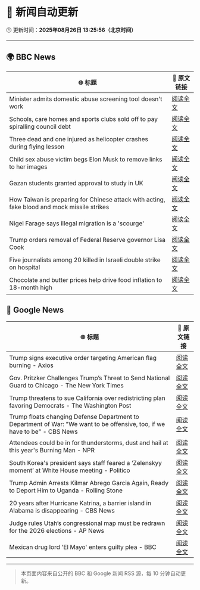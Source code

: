 # 🧠 新闻自动更新

🕒 更新时间：**2025年08月26日 13:25:56（北京时间）**

---

## 🌍 BBC News

| 🌐 标题 | 🔗 原文链接 |
|--------|-------------|
| Minister admits domestic abuse screening tool doesn't work | [阅读全文](https://www.bbc.com/news/articles/cr4e7yrxkgvo?at_medium=RSS&at_campaign=rss) |
| Schools, care homes and sports clubs sold off to pay spiralling council debt | [阅读全文](https://www.bbc.com/news/articles/cq87497v8ypo?at_medium=RSS&at_campaign=rss) |
| Three dead and one injured as helicopter crashes during flying lesson | [阅读全文](https://www.bbc.com/news/articles/c87e22ryerlo?at_medium=RSS&at_campaign=rss) |
| Child sex abuse victim begs Elon Musk to remove links to her images | [阅读全文](https://www.bbc.com/news/articles/cq587wv4d5go?at_medium=RSS&at_campaign=rss) |
| Gazan students granted approval to study in UK | [阅读全文](https://www.bbc.com/news/articles/cgqnjqgp719o?at_medium=RSS&at_campaign=rss) |
| How Taiwan is preparing for Chinese attack with acting, fake blood and mock missile strikes | [阅读全文](https://www.bbc.com/news/articles/cp94v42gmg9o?at_medium=RSS&at_campaign=rss) |
| Nigel Farage says illegal migration is a 'scourge' | [阅读全文](https://www.bbc.com/news/articles/c5yk4r5e514o?at_medium=RSS&at_campaign=rss) |
| Trump orders removal of Federal Reserve governor Lisa Cook | [阅读全文](https://www.bbc.com/news/articles/cx275n8gx0ro?at_medium=RSS&at_campaign=rss) |
| Five journalists among 20 killed in Israeli double strike on hospital | [阅读全文](https://www.bbc.com/news/articles/cp89rp48246o?at_medium=RSS&at_campaign=rss) |
| Chocolate and butter prices help drive food inflation to 18-month high | [阅读全文](https://www.bbc.com/news/articles/cly4eme0284o?at_medium=RSS&at_campaign=rss) |

## 📰 Google News

| 🌐 标题 | 🔗 原文链接 |
|--------|-------------|
| Trump signs executive order targeting American flag burning - Axios | [阅读全文](https://news.google.com/rss/articles/CBMidkFVX3lxTE9ibENMX1ExaHlESXg3eXBPYlBGaGRfajZ0QkNOUjhBS3RyR0kxVTcyUU4wWEhFWTdQMzRVdjY4blBjSjQ4b2d5X19ScjM1LXdqZXZtR2RGel90eVJhOVhjWVU4cFE0RmlTS050SkhlbFhQenExMEE?oc=5) |
| Gov. Pritzker Challenges Trump’s Threat to Send National Guard to Chicago - The New York Times | [阅读全文](https://news.google.com/rss/articles/CBMikwFBVV95cUxONVVQczZSdk5yTWt1Ukk0RFdCdTFrY21OczlZV0lodkNSNmhZbW5kdng4MXBDQThQSV9xRE5ZTUV0R1llMzNQX0RCbmd1QVV4bVYtbjY5bGJSVTBZcllTc2RGLWR0TERvTDRTaHJ0NDdIQXQ5R192S0lScUhaY2JCWGI0QnBwaEVmaHpDNFYtYmxWcmM?oc=5) |
| Trump threatens to sue California over redistricting plan favoring Democrats - The Washington Post | [阅读全文](https://news.google.com/rss/articles/CBMilAFBVV95cUxPUWloYnBPR0l6MVVHQVNibi00VWp4eFNIZUY5ZFRGWHhRMGQtSjFEUGJrVG9nYW9JYTg3aXE4enhXTDN6Q0ZlRDl3RkFQUUl2R056RkJ5LTcwT0tJSTA0c0JGN05jYTRqbmxieEF5LVdHZTJXNUREa3pncnZvTU5LMEV3clgyRG9tVFVEMW1qay1fSDB3?oc=5) |
| Trump floats changing Defense Department to Department of War: "We want to be offensive, too, if we have to be" - CBS News | [阅读全文](https://news.google.com/rss/articles/CBMigAFBVV95cUxQRjlwNFVfUk13dmJWZ25lVm9QV2w0V3RRS0x4ZG11OEVzcm02XzdDTG9VdWhEYzZNMDZDMU14X0hQZDRHMWhSblFIbW5QSzRPMmIzaFBwckE3ODNSWHRudFYyemRXQkNsUG1yRHJocUZwTTd4T3o5NjR1WHFEb0tWUdIBhgFBVV95cUxNQ25UYUdlalJydF9ONThGbnBDNWtiX3ZDVHRxMXNGUXg0RGlsZ1F6emJsY290WjIwXzhHZVNVMkE2NHRfdXdUODNjVm5uejBRVUY0R2RRYkVoN0w5M2xTdzdXcXloVzVUTEFzMnhvVXhpTWFrOUtLdkhIS0tDZC13MGV1ejVjUQ?oc=5) |
| Attendees could be in for thunderstorms, dust and hail at this year's Burning Man - NPR | [阅读全文](https://news.google.com/rss/articles/CBMiggFBVV95cUxQXzVUWG1EeHB1WmxKNDRacHg4MDFQN3VkQWhyM2VBdWItNnptcm9RMC1keXZJTlBHMG8xRmZDR2ZvNGZDWmloNzRvQTVtd290blJfdERKdUJ0LTRpbXhqSTJCRmpHSjlhVGlUT3RuVlRIbnRwUVIwOVN0Wlg1U3BEWHNB?oc=5) |
| South Korea's president says staff feared a ‘Zelenskyy moment’ at White House meeting - Politico | [阅读全文](https://news.google.com/rss/articles/CBMiiAFBVV95cUxPcmE3V0FXZWM0ODY5ekI3S3M0ekJyTDBmMUQ5eFlPeUFTMy1BSGZPakE5cU9renBDamJzVzRZMlN2YU94a20wVG10OWlwTHpfNHlIMzNDRTR6LTVtYWZJbW5yTW1uX3Z0TjZ5RGNZTEVMSGRFczB6QTY3SjNHbFJ2Y0FtNGNyd1l0?oc=5) |
| Trump Admin Arrests Kilmar Abrego Garcia Again, Ready to Deport Him to Uganda - Rolling Stone | [阅读全文](https://news.google.com/rss/articles/CBMiqgFBVV95cUxQYmljMlczZW1ud3I0Qm1qeWhrX2VVTXFHa3hqNDZjb04ybVl3azVMMW9ONTlIclowYmZmYVdQQWpkbWViVmJNbnhDSGp6YkZ6WEdEOHlpeElpWUw0MGtnVk1tSkxXZ0FvVTFLM1RPSloxa1BUZ2ZUTGxFOTJaTUtVLXY4TFRUYmt6YUxKSklIeUFUVUlOS3FRanRQY0JLdUJOQm1tUkVVXzN3UQ?oc=5) |
| 20 years after Hurricane Katrina, a barrier island in Alabama is disappearing - CBS News | [阅读全文](https://news.google.com/rss/articles/CBMigwFBVV95cUxPZjA1a25TX3BmVDFwX0cwMGltNENsa3Zkd2wxUFlOVUNVcEZNbTZrSFQyQ0lDamVPal8yLXp0bTZEdkN1Z1BNcjJ1clU3ODJ1NGZmaXBndzRqOFhJd0lDbGVVd3RERVludjZISHBXaGNKQTdDMGhXZnpwbUNURzFJd1F6a9IBiAFBVV95cUxQbjROaklrYngwaDZMeWlTOXBNckpjaFV4Tzc4RE1uRi0ycnItNmFOdlNpN1Z6endhRVRiUnFJbGFteW1PQUdIWlNqa3VySHktdjZYbHg4Qy1pemViNjA2Qms2RkVpdzdRZ2lrcG8yRXNpRGxQdHdlcmZuaEplVXVZQ1VaSHdaNDFN?oc=5) |
| Judge rules Utah’s congressional map must be redrawn for the 2026 elections - AP News | [阅读全文](https://news.google.com/rss/articles/CBMisAFBVV95cUxNVC1TbWxNYlNQZEhycC1ldkZ6bXBHUE82ZmNJVl9pVndoWnRLM3VyS1pXdV9EQm52X0dGazc1UXRvYlpxMnlzWHYxaDV5ZTBabzNoM21GeW4xT1NWSDRLMlBLS0JZVnhPYXRSbmtEZjFGRGxQMWxzNGFZTi1jclBtY3FING50bVF1MzlyZ3hOY0RpTzNfWDhra1l1TzR5ZmY3emJBdl9zZHVjRjQwYzNWNg?oc=5) |
| Mexican drug lord 'El Mayo' enters guilty plea - BBC | [阅读全文](https://news.google.com/rss/articles/CBMiWkFVX3lxTFBKSWNLQmtldnVKME9tSEFRRVRKbThaMEltc0VrX0NLa2ZIbTZsUG9sTTQxWHdTMmkxSV9YcHA2a1VmSUtpRnVmMWM5cTM2TEFvR2RtbmV6SThfQdIBX0FVX3lxTE9DNUctSlRDd1lsaWtFVmpYUC15VHVNNU9qaEhuRGRrcmZ0SjkxbWFKWEhyeHNPb3hwMEdzS1M5RDNpNEJZTjhJX0tpUW4xcWNKTmlObkl6aThzWEExaF9F?oc=5) |

---
> 本页面内容来自公开的 BBC 和 Google 新闻 RSS 源，每 10 分钟自动更新。